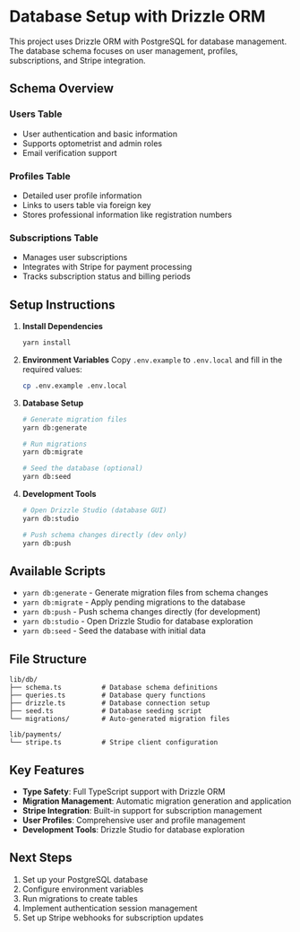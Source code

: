 # Database Setup with Drizzle ORM

This project uses Drizzle ORM with PostgreSQL for database management. The database schema focuses on user management, profiles, subscriptions, and Stripe integration.

## Schema Overview

### Users Table

- User authentication and basic information
- Supports optometrist and admin roles
- Email verification support

### Profiles Table

- Detailed user profile information
- Links to users table via foreign key
- Stores professional information like registration numbers

### Subscriptions Table

- Manages user subscriptions
- Integrates with Stripe for payment processing
- Tracks subscription status and billing periods

## Setup Instructions

1. **Install Dependencies**

   ```bash
   yarn install
   ```

2. **Environment Variables**
   Copy `.env.example` to `.env.local` and fill in the required values:

   ```bash
   cp .env.example .env.local
   ```

3. **Database Setup**

   ```bash
   # Generate migration files
   yarn db:generate

   # Run migrations
   yarn db:migrate

   # Seed the database (optional)
   yarn db:seed
   ```

4. **Development Tools**

   ```bash
   # Open Drizzle Studio (database GUI)
   yarn db:studio

   # Push schema changes directly (dev only)
   yarn db:push
   ```

## Available Scripts

- `yarn db:generate` - Generate migration files from schema changes
- `yarn db:migrate` - Apply pending migrations to the database
- `yarn db:push` - Push schema changes directly (for development)
- `yarn db:studio` - Open Drizzle Studio for database exploration
- `yarn db:seed` - Seed the database with initial data

## File Structure

```
lib/db/
├── schema.ts          # Database schema definitions
├── queries.ts         # Database query functions
├── drizzle.ts         # Database connection setup
├── seed.ts            # Database seeding script
└── migrations/        # Auto-generated migration files

lib/payments/
└── stripe.ts          # Stripe client configuration
```

## Key Features

- **Type Safety**: Full TypeScript support with Drizzle ORM
- **Migration Management**: Automatic migration generation and application
- **Stripe Integration**: Built-in support for subscription management
- **User Profiles**: Comprehensive user and profile management
- **Development Tools**: Drizzle Studio for database exploration

## Next Steps

1. Set up your PostgreSQL database
2. Configure environment variables
3. Run migrations to create tables
4. Implement authentication session management
5. Set up Stripe webhooks for subscription updates
